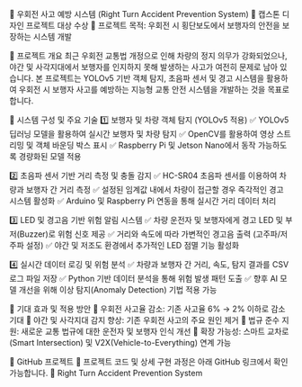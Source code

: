 🚦 우회전 사고 예방 시스템 (Right Turn Accident Prevention System)
📌 캡스톤 디자인 프로젝트 대상 수상
📌 프로젝트 목적: 우회전 시 횡단보도에서 보행자의 안전을 보장하는 시스템 개발

📌 프로젝트 개요
최근 우회전 교통법 개정으로 인해 차량의 정지 의무가 강화되었으나,
야간 및 사각지대에서 보행자를 인지하지 못해 발생하는 사고가 여전히 문제로 남아 있습니다.
본 프로젝트는 YOLOv5 기반 객체 탐지, 초음파 센서 및 경고 시스템을 활용하여
우회전 시 보행자 사고를 예방하는 지능형 교통 안전 시스템을 개발하는 것을 목표로 합니다.

📌 시스템 구성 및 주요 기술
1️⃣ 보행자 및 차량 객체 탐지 (YOLOv5 적용)
✅ YOLOv5 딥러닝 모델을 활용하여 실시간 보행자 및 차량 탐지
✅ OpenCV를 활용하여 영상 스트리밍 및 객체 바운딩 박스 표시
✅ Raspberry Pi 및 Jetson Nano에서 동작 가능하도록 경량화된 모델 적용

2️⃣ 초음파 센서 기반 거리 측정 및 충돌 감지
✅ HC-SR04 초음파 센서를 이용하여 차량과 보행자 간 거리 측정
✅ 설정된 임계값 내에서 차량이 접근할 경우 즉각적인 경고 시스템 활성화
✅ Arduino 및 Raspberry Pi 연동을 통해 실시간 거리 데이터 처리

3️⃣ LED 및 경고음 기반 위험 알림 시스템
✅ 차량 운전자 및 보행자에게 경고 LED 및 부저(Buzzer)로 위험 신호 제공
✅ 거리와 속도에 따라 가변적인 경고음 출력 (고주파/저주파 설정)
✅ 야간 및 저조도 환경에서 추가적인 LED 점멸 기능 활성화

4️⃣ 실시간 데이터 로깅 및 위험 분석
✅ 차량과 보행자 간 거리, 속도, 탐지 결과를 CSV 로그 파일 저장
✅ Python 기반 데이터 분석을 통해 위험 발생 패턴 도출
✅ 향후 AI 모델 개선을 위해 이상 탐지(Anomaly Detection) 기법 적용 가능

📌 기대 효과 및 적용 방안
📌 우회전 사고율 감소: 기존 사고율 6% → 2% 이하로 감소 기대
📌 야간 및 사각지대 감지 향상: 기존 우회전 사고의 주요 원인 제거
📌 법규 준수 지원: 새로운 교통 법규에 대한 운전자 및 보행자 인식 개선
📌 확장 가능성: 스마트 교차로(Smart Intersection) 및 V2X(Vehicle-to-Everything) 연계 가능

📌 GitHub 프로젝트
📌 프로젝트 코드 및 상세 구현 과정은 아래 GitHub 링크에서 확인 가능합니다.
🔗 Right Turn Accident Prevention System
